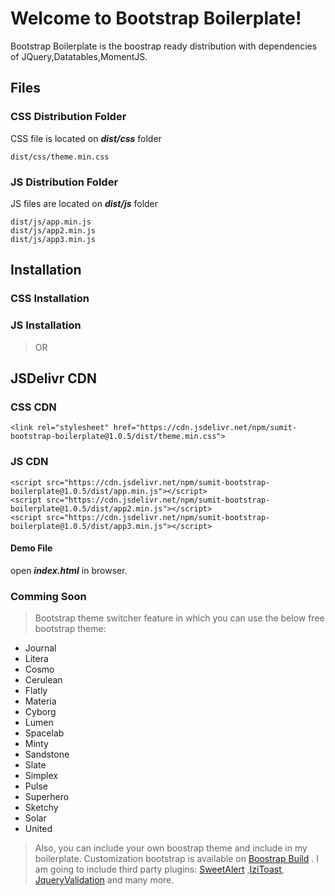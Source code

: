 # Welcome to Bootstrap Boilerplate!

Bootstrap Boilerplate is the boostrap ready distribution with dependencies of JQuery,Datatables,MomentJS.

## Files

### CSS Distribution Folder

CSS file is located on _**dist/css**_ folder

```text
dist/css/theme.min.css
```

### JS Distribution Folder

JS files are located on _**dist/js**_ folder

```text
dist/js/app.min.js
dist/js/app2.min.js
dist/js/app3.min.js
```

## Installation

### CSS Installation

### JS Installation

>OR 
## JSDelivr CDN 
### CSS CDN 
```
<link rel="stylesheet" href="https://cdn.jsdelivr.net/npm/sumit-bootstrap-boilerplate@1.0.5/dist/theme.min.css">
```
### JS CDN
```
<script src="https://cdn.jsdelivr.net/npm/sumit-bootstrap-boilerplate@1.0.5/dist/app.min.js"></script>
<script src="https://cdn.jsdelivr.net/npm/sumit-bootstrap-boilerplate@1.0.5/dist/app2.min.js"></script>
<script src="https://cdn.jsdelivr.net/npm/sumit-bootstrap-boilerplate@1.0.5/dist/app3.min.js"></script>
```
#### Demo File

open _**index.html**_ in browser.

### Comming Soon

> Bootstrap theme switcher feature in which you can use the below free bootstrap theme:

* Journal
* Litera
* Cosmo
* Cerulean
* Flatly
* Materia
* Cyborg
* Lumen
* Spacelab
* Minty
* Sandstone
* Slate
* Simplex
* Pulse
* Superhero
* Sketchy
* Solar
* United

> Also, you can include your own boostrap theme and include in my boilerplate. Customization bootstrap is available on [Boostrap Build](https://bootstrap.build/themes) . I am going to include third party plugins: [SweetAlert](https://sweetalert2.github.io/) ,[IziToast](http://izitoast.marcelodolza.com/), [JqueryValidation](https://jqueryvalidation.org) and many more.

